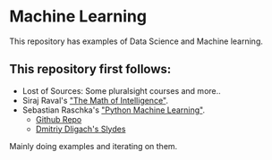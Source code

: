# Machine Learning

This repository has examples of Data Science and Machine learning.

## This repository first follows:
- Lost of Sources: Some pluralsight courses and more..
- Siraj Raval's ["The Math of Intelligence"](https://github.com/llSourcell/The_Math_of_Intelligence). 
- Sebastian Raschka's ["Python Machine Learning"](https://www.packtpub.com/big-data-and-business-intelligence/python-machine-learning).
  - [Github Repo](https://github.com/rasbt/python-machine-learning-book)
  - [Dmitriy Dligach's Slydes](https://github.com/dmitriydligach/PyMLSlides)

Mainly doing examples and iterating on them.



